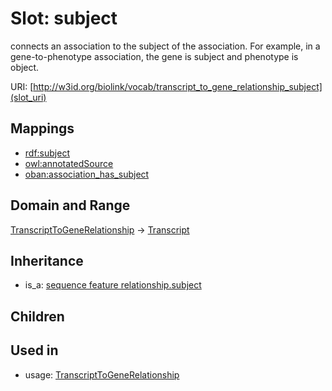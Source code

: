 # Slot: subject


connects an association to the subject of the association. For example, in a gene-to-phenotype association, the gene is subject and phenotype is object.

URI: [http://w3id.org/biolink/vocab/transcript_to_gene_relationship_subject](slot_uri)
## Mappings

 * [rdf:subject](http://purl.obolibrary.org/obo/rdf_subject)
 * [owl:annotatedSource](http://purl.obolibrary.org/obo/owl_annotatedSource)
 * [oban:association_has_subject](http://purl.obolibrary.org/obo/oban_association_has_subject)
## Domain and Range

[TranscriptToGeneRelationship](TranscriptToGeneRelationship.md) -> [Transcript](Transcript.md)
## Inheritance

 *  is_a: [sequence feature relationship.subject](sequence_feature_relationship_subject.md)
## Children

## Used in

 *  usage: [TranscriptToGeneRelationship](TranscriptToGeneRelationship.md)
